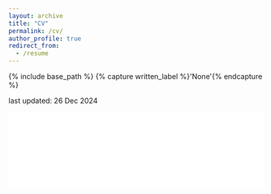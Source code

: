 ```yaml
---
layout: archive
title: "CV"
permalink: /cv/
author_profile: true
redirect_from:
  - /resume
---
```


{% include base_path %}
{% capture written_label %}'None'{% endcapture %}

last updated: 26 Dec 2024
<br/>

<embed src="/files/Aamish CV.pdf" type="application/pdf" width="100%" />
